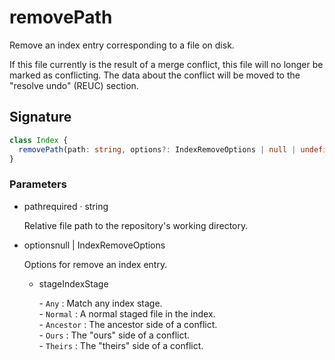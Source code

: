 # removePath

Remove an index entry corresponding to a file on disk.

If this file currently is the result of a merge conflict, this file will
no longer be marked as conflicting. The data about the conflict will be
moved to the "resolve undo" (REUC) section.

## Signature

```ts
class Index {
  removePath(path: string, options?: IndexRemoveOptions | null | undefined): void;
}
```

### Parameters

<ul class="param-ul">
  <li class="param-li param-li-root">
    <span class="param-name">path</span><span class="param-required">required</span>&nbsp;·&nbsp;<span class="param-type">string</span>
    <br>
    <p class="param-description">Relative file path to the repository&#39;s working directory.</p>
  </li>
  <li class="param-li param-li-root">
    <span class="param-name">options</span><span class="param-type">null | IndexRemoveOptions</span>
    <br>
    <p class="param-description">Options for remove an index entry.</p>
    <ul class="param-ul">
      <li class="param-li">
        <span class="param-name">stage</span><span class="param-type">IndexStage</span>
        <br>
        <p class="param-description">- <code>Any</code> : Match any index stage.<br>- <code>Normal</code> : A normal staged file in the index.<br>- <code>Ancestor</code> : The ancestor side of a conflict.<br>- <code>Ours</code> : The &quot;ours&quot; side of a conflict.<br>- <code>Theirs</code> : The &quot;theirs&quot; side of a conflict.</p>
      </li>
    </ul>
  </li>
</ul>
